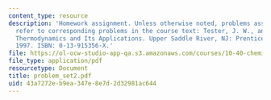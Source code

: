 ```yaml
---
content_type: resource
description: 'Homework assignment. Unless otherwise noted, problems assigned by number
  refer to corresponding problems in the course text: Tester, J. W., and Modell, Michael.
  Thermodynamics and Its Applications. Upper Saddle River, NJ: Prentice Hall PTR,
  1997. ISBN: 0-13-915356-X.'
file: https://ol-ocw-studio-app-qa.s3.amazonaws.com/courses/10-40-chemical-engineering-thermodynamics-fall-2003/43a7272eb9ea347e8e7d2d32981ac644_problem_set2.pdf
file_type: application/pdf
resourcetype: Document
title: problem_set2.pdf
uid: 43a7272e-b9ea-347e-8e7d-2d32981ac644
---
```

